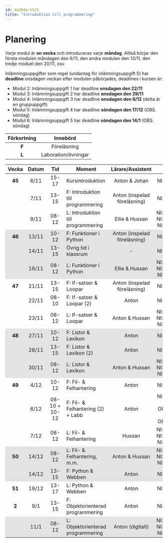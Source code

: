 ```yaml
---
id: da354a-ht23
title: "Introduktion till programmering"
---
```


# Planering

Varje modul är **en vecka** och introduceras varje **måndag**. Alltså börjar den första modulen måndagen den 6/11, den andra modulen den 13/11, den tredje moduel den 20/11, osv.

Inlämningsuppgifter som regel (undantag för inlämningsuppgift 5) har **deadline** onsdagen veckan efter modulen påbörjades, deadlines i kursen är:
- Modul 2: Inlämningsuppgift 1 har deadline **onsdagen den 22/11**
- Modul 3: Inlämningsuppgift 2 har deadline **onsdagen den 29/11**
- Modul 4: Inlämningsuppgift 3 har deadline **onsdagen den 6/12** (detta är en gruppuppgift)
- Modul 5: Inlämningsuppgift 4 har deadline **söndagen den 17/12** (OBS. söndag)
- Modul 6: Inlämningsuppgift 5 har deadline **söndagen den 14/1** (OBS. söndag)

| Förkortning | Innebörd |
|:-----:|:-----:|
|**F** | Föreläsning |
|**L** | Laboration/övningar |

<style>
#plan-table tr.odd {
    background-color: rgba(0, 0, 0, 0.1);
}

#plan-table tr td {
    text-align: center;
}

#plan-table tr td:nth-child(4) {
    text-align: left;
}

#plan-table tr td:nth-child(3) {
    min-width: 40px;
}

#plan-table tr td:first-child {
    font-weight: bold;
}

</style>

<table id="plan-table">
	<thead>
		<tr>
			<th>Vecka</th>
			<th>Datum</th>
			<th>Tid</th>
			<th>Moment</th>
			<th>Lärare/Assistent</th>
			<th>Plats</th>
            <th>Modul</th>
		</tr>
	</thead>
	<tbody>
		<tr>
			<td>45</td>
			<td>6/11</td>
			<td>15-17</td>
			<td>Kursintroduktion</td>
			<td>Anton & Johan</td>
			<td>NI:A0406</td>
            <td rowspan="3">1</td>
		</tr>
		<tr>
            <td></td>
			<td>7/11</td>
			<td>13-15</td>
			<td>F: Introduktion till programmering</td>
			<td>Anton (inspelad föreläsning)</td>
			<td>NI:A0406</td>
		</tr>
		<tr>
			<td></td>
			<td>9/11</td>
			<td>08-12</td>
			<td>L: Introduktion till programmering</td>
			<td>Ellie & Hussan</td>
			<td>NI:A0314, NI:A0318, NI:B0314</td>
		</tr>
		<tr class="odd">
            <td>46</td>
			<td>13/11</td>
			<td>10-12</td>
			<td>F: Funktioner i Python</td>
			<td>Anton (inspelad föreläsning)</td>
			<td>NI:A0406</td>
            <td rowspan="3">2</td>
		</tr>
		<tr class="odd">
            <td></td>
			<td>14/11</td>
			<td>13-15</td>
			<td>Övrig tid i klassrum</td>
			<td>-</td>
			<td>NI:A0406</td>
		</tr>
		<tr class="odd">
			<td></td>
			<td>16/11</td>
			<td>08-12</td>
			<td>L: Funktioner i Python</td>
			<td>Ellie & Hussan</td>
			<td>NI:A0314, NI:A0318, NI:B0314</td>
		</tr>
		<tr>
            <td>47</td>
			<td>21/11</td>
			<td>13-15</td>
			<td>F: If-satser &amp; Loopar</td>
			<td>Anton (inspelad föreläsning)</td>
			<td>NI:A0406</td>
			<td rowspan="3">3</td>
		</tr>
		<tr>
            <td></td>
			<td>22/11</td>
			<td>08-10</td>
			<td>F: If-satser &amp; Loopar (2)</td>
			<td>Anton</td>
			<td>NI:A0406</td>
		</tr>
		<tr>
            <td></td>
			<td>23/11</td>
			<td>08-12</td>
			<td>L: If-satser &amp; Loopar</td>
			<td>Anton & Hussan</td>
			<td>NI:A0314, NI:A0318, NI:B0314</td>
		</tr>
		<tr class="odd">
			<td>48</td>
			<td>27/11</td>
			<td>10-12</td>
			<td>F: Listor &amp; Lexikon</td>
			<td>Anton</td>
			<td>NI:A0306</td>
			<td rowspan="3">4</td>
		</tr>
		<tr class="odd">
            <td></td>
			<td>28/11</td>
			<td>13-15</td>
			<td>F: Listor &amp; Lexikon (2)</td>
			<td>Anton</td>
			<td>NI:A0307</td>
		</tr>
		<tr class="odd">
            <td></td>
			<td>30/11</td>
			<td>08-12</td>
			<td>L: Listor &amp; Lexikon</td>
			<td>Anton & Hussan</td>
			<td>NI:A0314, NI:A0318, NI:B0314</td>
		</tr>
		<tr>
            <td>49</td>
			<td>4/12</td>
			<td>10-12</td>
			<td>F: Fil- &amp; Felhantering</td>
			<td>Anton</td>
			<td>NI:A0406</td>
			<td rowspan="3">5</td>
		</tr>
		<tr>
			<td></td>
			<td>6/12</td>
			<td>08-10 + 10-12</td>
			<td>F: Fil- &amp; Felhantering (2) + Labb</td>
			<td>Anton</td>
			<td>NI:A0307 + OR:D326 & OR:D377</td>
		</tr>
		<tr>
            <td></td>
			<td>7/12</td>
			<td>08-12</td>
			<td>L: Fil- &amp; Felhantering</td>
			<td>Hussan</td>
			<td>NI:A0314, NI:A0318, NI:B0314</td>
		</tr>
		<tr class="odd">
			<td>50</td>
			<td>14/12</td>
			<td>08-12</td>
			<td>L: Fil- &amp; Felhantering, m.m.</td>
			<td>Anton & Hussan</td>
			<td>NI:A0314, NI:A0318, NI:B0314</td>
			<td rowspan="2">6</td>
		</tr>
		<tr class="odd">
            <td></td>
			<td>14/12</td>
			<td>13-15</td>
			<td>F: Python &amp; Webben</td>
			<td>Anton</td>
			<td>NI:C0E11</td>
		</tr>
		<tr>
            <td>51</td>
			<td>19/12</td>
			<td>13-17</td>
			<td>L: Python &amp; Webben</td>
			<td>Anton</td>
			<td>NI:A0406</td>
			<td></td>
		</tr>
		<tr>
            <td>2</td>
			<td>9/1</td>
			<td>13-15</td>
			<td>F: Objektorienterad programmering</td>
			<td>Anton</td>
			<td>NI:A0306</td>
			<td rowspan="2">7</td>
		</tr>
		<tr class="odd">
            <td></td>
			<td>11/1</td>
			<td>08-12</td>
			<td>L: Objektorienterad programmering</td>
			<td>Anton (digitalt)</td>
			<td>NI:A0314, NI:A0318, NI:B0314</td>
		</tr>
	</tbody>
</table>

<!--
|:-----:|:-----:|:-----:|------------------------------------|------------------|----------------|
| Vecka | Datum |  Tid  | Moment                             | Lärare/Assistent | Plats          |
|:-----:|:-----:|:-----:|------------------------------------|:----------------:|:--------------:|
|   46  | 10/11 | 10-12 | Kursintroduktion                   | Anton            | Zoom           |
|       | 11/11 | 13-15 | F: Introduktion till programmering | Anton            | Zoom           |
|   47  | 16/11 | 13-17 | L: Introduktion till programmering | Amanda           | Discord        |
|       | 17/11 | 08-12 | L: Introduktion till programmering | Anton            | Discord        |
|       | 18/11 | 13-15 | F: Funktioner i Python             | Anton            | Zoom           |
|       | 20/11 | 09-12 | F+L: Funktioner i Python           | Anton            | Zoom + Discord |
|   48  | 23/11 | 13-17 | L: Funktioner i Python             | Amanda           | Discord        |
|       | 24/11 | 08-12 | L: Funktioner i Python             | Anton            | Discord        |
|       | 25/11 | 13-15 | F: If-satser & Loopar              | Anton            | Zoom           |
|       | 27/11 | 09-12 | F+L: If-satser & Loopar            | Anton            | Zoom + Discord |
|   49  | 30/11 | 13-17 | L: If-satser & Loopar              | Amanda           | Discord        |
|       |  1/12 | 08-12 | L: If-satser & Loopar              | Anton            | Discord        |
|       |  2/12 | 13-15 | F: Listor & Lexikon                | Anton            | Zoom           |
|       |  4/12 | 09-12 | F+L: Listor & Lexikon              | Anton            | Zoom + Discord |
|   50  |  7/12 | 13-17 | L: Listor & Lexikon                | Amanda           | Discord        |
|       | 8/12  | 08-12 | L: Listor & Lexikon                | Anton            | Discord        |
|       | 9/12  | 13-15 | F: Fil- & Felhantering             | Anton            | Zoom           |
|       | 11/12 | 9-12  | F+L: Fil- & Felhantering           | Anton            | Zoom + Discord |
| 51    | 14/12 | 13-17 | L: Fil- & Felhantering             | Amanda           | Discord        |
|       | 15/12 | 08-12 | L: Fil- & Felhantering             | Anton            | Discord        |
|       | 16/12 | 13-15 | F: Python & Webben                 | Anton            | Zoom           |
|       | 18/12 | 09-12 | F+L: Python & Webben               | Anton            | Zoom + Discord |
| 1     | 7/1   | 13-17 | L: Extra                           | Amanda           | Discord        |
| 2     | 12/1  | 10-12 | F: Objektorienterad programmering  | Anton            | Zoom           |
|       | 13/1  | 13-17 | L: Objektorienterad programmering  | Amanda           | Discord        |
-->
